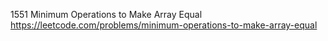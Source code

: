 1551 Minimum Operations to Make Array Equal https://leetcode.com/problems/minimum-operations-to-make-array-equal